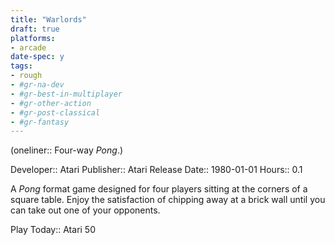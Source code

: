 ```yaml
---
title: "Warlords"
draft: true
platforms:
- arcade
date-spec: y
tags:
- rough
- #gr-na-dev 
- #gr-best-in-multiplayer 
- #gr-other-action
- #gr-post-classical 
- #gr-fantasy 
---
```


(oneliner:: Four-way *Pong*.)

Developer:: Atari
Publisher:: Atari
Release Date:: 1980-01-01
Hours:: 0.1

A *Pong* format game designed for four players sitting at the corners of a square table. Enjoy the satisfaction of chipping away at a brick wall until you can take out one of your opponents.

Play Today:: Atari 50